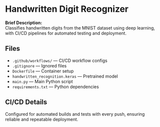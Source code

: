# Handwritten Digit Recognizer

**Brief Description:**  
Classifies handwritten digits from the MNIST dataset using deep learning, with CI/CD pipelines for automated testing and deployment.


## Files

- `.github/workflows/` — CI/CD workflow configs
- `.gitignore` — Ignored files
- `Dockerfile` — Container setup
- `handwritten_recognition.keras` — Pretrained model
- `main.py` — Main Python script
- `requirements.txt` — Python dependencies

## CI/CD Details

Configured for automated builds and tests with every push, ensuring reliable and repeatable deployment.

